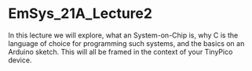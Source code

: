 # EmSys_21A_Lecture2
In this lecture we will explore, what an System-on-Chip is, why C is the language of choice for programming such systems, and the basics on an Arduino sketch. This will all be framed in the context of your TinyPico device.

